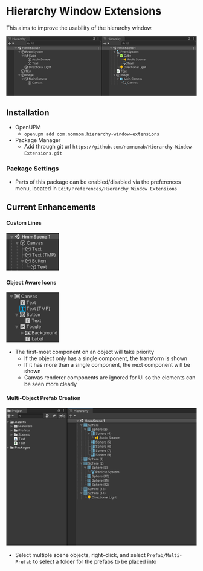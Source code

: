 # Hierarchy Window Extensions
This aims to improve the usability of the hierarchy window.

![Difference image](./Assets~/difference.png)

## Installation
- OpenUPM
    - `openupm add com.nomnom.hierarchy-window-extensions`
- Package Manager
    - Add through git url `https://github.com/nomnomab/Hierarchy-Window-Extensions.git`

### Package Settings
- Parts of this package can be enabled/disabled via the preferences menu, located in `Edit/Preferences/Hierarchy Window Extensions`

## Current Enhancements
#### Custom Lines
![Lines image](./Assets~/lines.png)

#### Object Aware Icons
![Icons image](./Assets~/icons.png)
- The first-most component on an object will take priority
  - If the object only has a single component, the transform is shown
  - If it has more than a single component, the next component will be shown
  - Canvas renderer components are ignored for UI so the elements can be seen more clearly

#### Multi-Object Prefab Creation
![Multi prefab creation](./Assets~/multi_prefab.gif)
- Select multiple scene objects, right-click, and select `Prefab/Multi-Prefab` to select a folder for the prefabs to be placed into